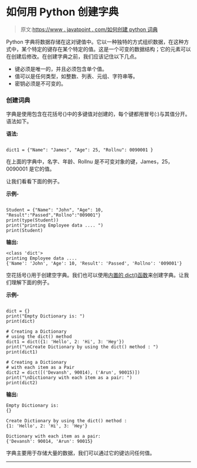 # 如何用 Python 创建字典

> 原文:[https://www . javatpoint . com/如何创建 python 词典](https://www.javatpoint.com/how-to-create-a-dictionary-in-python)

Python 字典将数据存储在这对键值中。它以一种独特的方式组织数据，在这种方式中，某个特定的键存在某个特定的值。这是一个可变的数据结构；它的元素可以在创建后修改。在创建字典之前，我们应该记住以下几点。

*   键必须是唯一的，并且必须包含单个值。
*   值可以是任何类型，如整数、列表、元组、字符串等。
*   密钥必须是不可变的。

### 创建词典

字典是使用包含在花括号{}中的多键值对创建的，每个键都用冒号(:)与其值分开。语法如下。

**语法:**

```

dict1 = {"Name": "James", "Age": 25, "Rollnu": 0090001 }

```

在上面的字典中，名字、年龄、Rollnu 是不可变对象的键，James，25，0090001 是它的值。

让我们看看下面的例子。

**示例-**

```

Student = {"Name": "John", "Age": 10, "Result":"Passed","Rollno":"009001"}
print(type(Student))
print("printing Employee data .... ")
print(Student) 

```

**输出:**

```
<class 'dict'>
printing Employee data .... 
{'Name': 'John', 'Age': 10, 'Result': 'Passed', 'Rollno': '009001'}

```

空花括号{}用于创建空字典。我们也可以使用[内置的 dict()函数](https://www.javatpoint.com/python-dict-function)来创建字典。让我们理解下面的例子。

**示例-**

```

dict = {}
print("Empty Dictionary is: ")
print(dict)

# Creating a Dictionary
# using the dict() method
dict1 = dict({1: 'Hello', 2: 'Hi', 3: 'Hey'})
print("\nCreate Dictionary by using the dict() method : ")
print(dict1)

# Creating a Dictionary
# with each item as a Pair
dict2 = dict([('Devansh', 90014), ('Arun', 90015)])
print("\nDictionary with each item as a pair: ")
print(dict2)

```

**输出:**

```
Empty Dictionary is: 
{}

Create Dictionary by using the dict() method : 
{1: 'Hello', 2: 'Hi', 3: 'Hey'}

Dictionary with each item as a pair: 
{'Devansh': 90014, 'Arun': 90015}

```

字典主要用于存储大量的数据，我们可以通过它的键访问任何值。

* * *